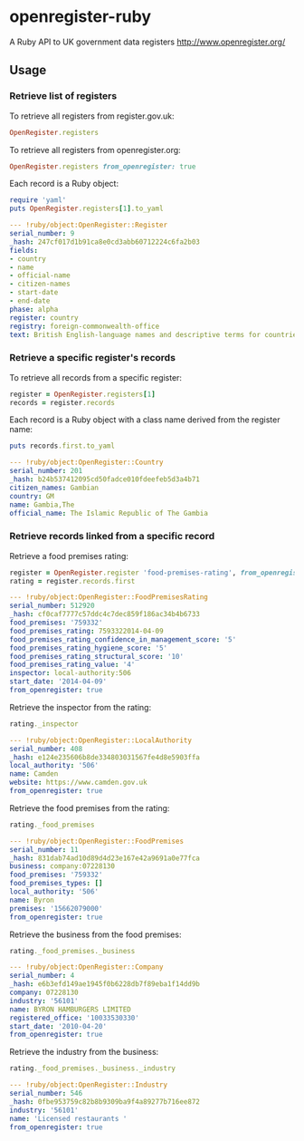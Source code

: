 # openregister-ruby
A Ruby API to UK government data registers http://www.openregister.org/

## Usage

### Retrieve list of registers

To retrieve all registers from register.gov.uk:

```rb
OpenRegister.registers
```

To retrieve all registers from openregister.org:

```rb
OpenRegister.registers from_openregister: true
```

Each record is a Ruby object:

```rb
require 'yaml'
puts OpenRegister.registers[1].to_yaml
```

```yml
--- !ruby/object:OpenRegister::Register
serial_number: 9
_hash: 247cf017d1b91ca8e0cd3abb60712224c6fa2b03
fields:
- country
- name
- official-name
- citizen-names
- start-date
- end-date
phase: alpha
register: country
registry: foreign-commonwealth-office
text: British English-language names and descriptive terms for countries
```

### Retrieve a specific register's records

To retrieve all records from a specific register:

```rb
register = OpenRegister.registers[1]
records = register.records
```

Each record is a Ruby object with a class name derived from the register name:

```rb
puts records.first.to_yaml
```

```yml
--- !ruby/object:OpenRegister::Country
serial_number: 201
_hash: b24b537412095cd50fadce010fdeefeb5d3a4b71
citizen_names: Gambian
country: GM
name: Gambia,The
official_name: The Islamic Republic of The Gambia
```

### Retrieve records linked from a specific record

Retrieve a food premises rating:

```rb
register = OpenRegister.register 'food-premises-rating', from_openregister: true
rating = register.records.first
```

```yml
--- !ruby/object:OpenRegister::FoodPremisesRating
serial_number: 512920
_hash: cf0caf7777c57ddc4c7dec859f186ac34b4b6733
food_premises: '759332'
food_premises_rating: 7593322014-04-09
food_premises_rating_confidence_in_management_score: '5'
food_premises_rating_hygiene_score: '5'
food_premises_rating_structural_score: '10'
food_premises_rating_value: '4'
inspector: local-authority:506
start_date: '2014-04-09'
from_openregister: true
```

Retrieve the inspector from the rating:

```rb
rating._inspector
```

```yml
--- !ruby/object:OpenRegister::LocalAuthority
serial_number: 408
_hash: e124e235606b8de334803031567fe4d8e5903ffa
local_authority: '506'
name: Camden
website: https://www.camden.gov.uk
from_openregister: true
```

Retrieve the food premises from the rating:

```rb
rating._food_premises
```

```yml
--- !ruby/object:OpenRegister::FoodPremises
serial_number: 11
_hash: 831dab74ad10d89d4d23e167e42a9691a0e77fca
business: company:07228130
food_premises: '759332'
food_premises_types: []
local_authority: '506'
name: Byron
premises: '15662079000'
from_openregister: true
```

Retrieve the business from the food premises:

```rb
rating._food_premises._business
```

```yml
--- !ruby/object:OpenRegister::Company
serial_number: 4
_hash: e6b3efd149ae1945f0b6228db7f89eba1f14dd9b
company: 07228130
industry: '56101'
name: BYRON HAMBURGERS LIMITED
registered_office: '10033530330'
start_date: '2010-04-20'
from_openregister: true
```

Retrieve the industry from the business:

```rb
rating._food_premises._business._industry
```

```yml
--- !ruby/object:OpenRegister::Industry
serial_number: 546
_hash: 0fbe953759c82b8b9309ba9f4a89277b716ee872
industry: '56101'
name: 'Licensed restaurants '
from_openregister: true
```
